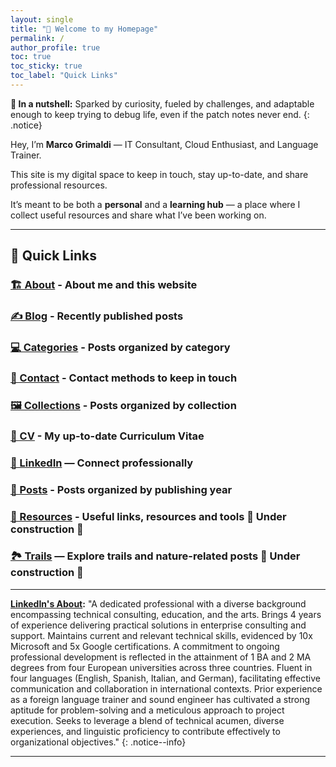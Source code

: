 ```yaml
---
layout: single
title: "👋 Welcome to my Homepage"
permalink: /
author_profile: true
toc: true
toc_sticky: true
toc_label: "Quick Links"
---
```


**🥜 In a nutshell:** Sparked by curiosity, fueled by challenges, and adaptable enough to keep trying to debug life, even if the patch notes never end.
{: .notice}

Hey, I’m **Marco Grimaldi** — IT Consultant, Cloud Enthusiast, and Language Trainer.  

This site is my digital space to keep in touch, stay up-to-date, and share professional resources.

It’s meant to be both a **personal** and a **learning hub** — a place where I collect useful resources and share what I’ve been working on.

---

## 🔗 Quick Links
### [🏗️ About](/about/) - About me and this website
### [✍️ Blog](/blog/) - Recently published posts
### [💻 Categories](/categories/) - Posts organized by category
### [📲 Contact](/contact/) - Contact methods to keep in touch
### [🖼️ Collections](/collections/) - Posts organized by collection
### [📃 CV](/cv/) - My up-to-date Curriculum Vitae
### [💼 LinkedIn](https://www.linkedin.com/in/marco-grimaldi29/) — Connect professionally  
### [📰 Posts](/posts/) - Posts organized by publishing year
### [🧰 Resources](/resources/) - Useful links, resources and tools 🚧 Under construction 🚧
### [🏞 Trails](/trails/) — Explore trails and nature-related posts 🚧 Under construction 🚧

---

**[LinkedIn's About](https://www.linkedin.com/in/marco-grimaldi29/):** "A dedicated professional with a diverse background encompassing technical consulting, education, and the arts. Brings 4 years of experience delivering practical solutions in enterprise consulting and support. Maintains current and relevant technical skills, evidenced by 10x Microsoft and 5x Google certifications. A commitment to ongoing professional development is reflected in the attainment of 1 BA and 2 MA degrees from four European universities across three countries. Fluent in four languages (English, Spanish, Italian, and German), facilitating effective communication and collaboration in international contexts. Prior experience as a foreign language trainer and sound engineer has cultivated a strong aptitude for problem-solving and a meticulous approach to project execution. Seeks to leverage a blend of technical acumen, diverse experiences, and linguistic proficiency to contribute effectively to organizational objectives."
{: .notice--info}

---
